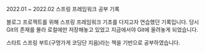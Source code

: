 2022.01 ~ 2022.02 스프링 프레임워크 공부 기록

블로그 프로젝트를 위해 스프링 프레임워크 기초를 다지고자 연습했던 기록입니다.
당시 Git의 존재를 몰라 로컬에만 저장해놓고 있었고 지금에서야 Git에 올려놓게 되었습니다.

스타트 스프링 부트(구멍가게 코딩단 지음)라는 책을 기반으로 공부하였습니다.


